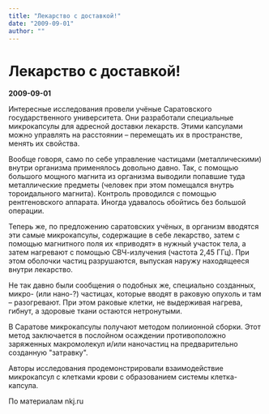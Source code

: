 ```yaml
---
title: "Лекарство с доставкой!"
date: "2009-09-01"
author: ""
---
```


# Лекарство с доставкой!

**2009-09-01** 

Интересные исследования провели учёные Саратовского государственного университета. Они разработали специальные микрокапсулы для адресной доставки лекарств. Этими капсулами можно управлять на расстоянии – перемещать их в пространстве, менять их свойства.

Вообще говоря, само по себе управление частицами (металлическими) внутри организма применялось довольно давно. Так, с помощью большого мощного магнита из организма выводили попавшие туда металлические предметы (человек при этом помещался внутрь тороидального магнита). Контроль проводился с помощью рентгеновского аппарата. Иногда удавалось обойтись без большой операции.

Теперь же, по предложению саратовских учёных, в организм вводятся эти самые микрокапсулы, содержащие в себе лекарство, затем с помощью магнитного поля их «приводят» в нужный участок тела, а затем нагревают с помощью СВЧ-излучения (частота 2,45 ГГц). При этом оболочки частиц разрушаются, выпуская наружу находящееся внутри лекарство.

Не так давно были сообщения о подобных же, специально созданных, микро- (или нано-?) частицах, которые вводят в раковую опухоль и там – разогревают. При этом раковые клетки, не выдерживая нагрева, гибнут, а здоровые ткани остаются нетронутыми.

В Саратове микрокапсулы получают методом полиионной сборки. Этот метод заключается в послойном осаждении противоположно заряженных макромолекул и/или наночастиц на предварительно созданную "затравку".

Авторы исследования продемонстрировали взаимодействие микрокапсул с клетками крови с образованием системы клетка-капсула.

По материалам nkj.ru